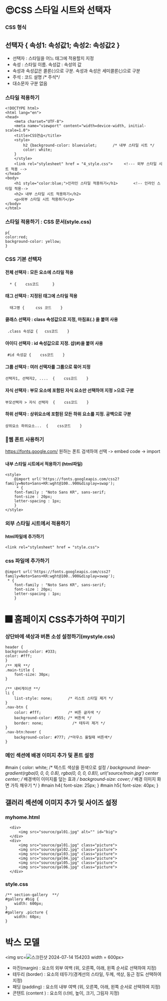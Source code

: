 # 😍CSS 스타일 시트와 선택자
### CSS 형식
## 선택자  { 속성1: 속성값1;  속성2: 속성값2  }

* 선택자 : 스타일을 어느 태그에 적용할지 지정
* 속성 : 스타일 이름. 속성값 : 속성의 값
* 속성과 속성값은 콜론(:)으로 구분. 속성과 속성은 세미콜론(;)으로 구분
* 주석 : 코드 설명    /* 주석*/
* 대소문자 구분 없음

  
### 스타일 적용하기



    <!DOCTYPE html>
    <html lang="en">
    <head>
        <meta charset="UTF-8">
        <meta name="viewport" content="width=device-width, initial-scale=1.0">
        <title>CSS연습</title>
        <style>
            h2 {background-color: blueviolet;       /* 내부 스타일 시트 */
            color: white;
        }
        </style>
        <link rel="stylesheet" href = "4_style.css">     <!--- 외부 스타일 시트 적용 -->
    </head>
    <body>
        <h1 style="color:blue;">인라인 스타일 적용하기</h1>       <!-- 인라인 스타일 적용-->  
        <h2> 내부 스타일 시트 적용하기</h2>
        <p>외부 스타일 시트 적용하기</p>  
    </body>
    </html>
    



 ### 스타일 적용하기 : CSS 문서(style.css)


    p{
    color:red;
    background-color: yellow;
    }


 ### CSS 기본 선택자
 #### 전체 선택자  : 모든 요소에 스타일 적용
      * {    css코드      }

 #### 태그 선택자    : 지정된 태그에 스타일 적용
      태그명 {     css 코드    }

 #### 클래스 선택자   : class 속성값으로 지정, 마침표(.) 을 붙여 사용
     .class 속성값 {   css코드    }

 #### 아이디 선택자 : id 속성값으로 지정. 샵(#)을 붙여 사용
     #id 속성값 {    css코드    }
  

 #### 그룹 선택자  : 여러 선택자를 그룹으로 묶어 지정
    선택자1, 선택자2, ....  {    css코드    }

 #### 자식 선택자 : 부모 요소에 포함된 자식 요소만 선택하여 지정 >으로 구분
    부모선택자 > 자식 선택자  {    css코드    }
    
 #### 하위 선택자 : 상위요소에 포함된 모든 하위 요소를 지정. 공백으로 구분
    상위요소 하위요소...  {    css코드    }

 ### 🐾웹 폰트 사용하기 
  https://fonts.google.com/ 
  원하는 폰트 검색하여 선택 -> embed code -> import


#### 내부 스타일 시트에서 적용하기 (html파일)

    <style>        
        @import url('https://fonts.googleapis.com/css2?family=Noto+Sans+KR:wght@100..900&display=swap');
         * {
        font-family : "Noto Sans KR", sans-serif; 
        font-size : 20px; 
        letter-spacing : 1px;
        }
    </style>


### 외부 스타일 시트에서 적용하기
#### html파일에 추가하기
    <link rel="stylesheet" href = "style.css">

### css 파일에 추가하기
    @import url('https://fonts.googleapis.com/css2?family=Noto+Sans+KR:wght@100..900&display=swap');
     * {
        font-family : "Noto Sans KR", sans-serif; 
        font-size : 20px; 
        letter-spacing : 1px;
        }
    

# 🎆 홈페이지 CSS추가하여 꾸미기
### 상단바에 색상과 버튼 소성 설정하기(mystyle.css)


    header {
    background-color: #333;
    color: #fff;
    }
    /** 제목 **/
    .main-title {
        font-size: 30px;
    }
    
    /** 내비게이션 **/
    li {
        list-style: none;       /* 리스트 스타일 제거 */
    }
    .nav-btn {
        color: #fff;            /* 버튼 글자색 */
        background-color: #555; /* 버튼색 */
        border: none;             /* 테두리 제거 */
    }
    .nav-btn:hover {
        background-color: #777; /*마우스 올릴때 버튼색*/
    }


### 메인 섹션에 배경 이미지 추가 및 폰트 설정

   #main {
    color: white;        /* 텍스트 색상을 흰색으로 설정 */
    background: linear-gradient(rgba(0, 0, 0, 0.8), rgba(0, 0, 0, 0.8)), 
                url('source/train.jpg') center center; 
                            /* 배경색이 이미지를 덮는 효과 */
    background-size: cover; /* 배경 이미지 화면 가득 채우기 */
    }
    #main h4{
        font-size: 25px;
    }
    #main h5{
        font-size: 40px;
    }


## 갤러리 섹션에 이미지 추가 및 사이즈 설정

### myhome.html


      <div>
          <img src="source/gal01.jpg" alt="" id="big">
      </div>
      <div>
          <img src="source/gal01.jpg" class="picture">
          <img src="source/gal02.jpg" class="picture">
          <img src="source/gal03.jpg" class="picture">
          <img src="source/gal04.jpg" class="picture">
          <img src="source/gal05.jpg" class="picture">
          <img src="source/gal06.jpg" class="picture">
      </div>


### style.css   


    /** section-gallery  **/
    #gallery #big {
        width: 600px;
    }
    #gallery .picture {
        width: 60px;
    }


# 박스 모델
<img src=![스크린샷 2024-07-14 154203](https://github.com/user-attachments/assets/a3717135-e060-4876-ba6d-944c69fdbbe0)  width = 600px><br>
* 마진(margin) : 요소의 외부 여백     (위, 오른쪽, 아래, 왼쪽 순서로 선택하여 지정)
* 테두리 (border) : 요소의 테두기(경계선의 스타일, 두께, 색상, 둥근 정도 선택하여 지정)
* 패딩 (padding) : 요소의 내부 여백   (위, 오른쪽, 아래, 왼쪽 순서로 선택하여 지정)
* 콘텐트 (content )  : 요소의 (너비, 높이, 크기, 그림자 지정)

  

